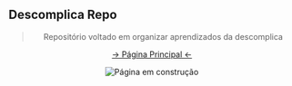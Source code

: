 ## Descomplica Repo

<center>

> Repositório voltado em organizar aprendizados da descomplica


[-> Página Principal <-](https://rafacand.github.io/Descomplica-Estudos/)

![Página em construção](https://1.bp.blogspot.com/-gQgjkG4pk00/X4w7P6cl01I/AAAAAAAAe2A/68ByIcbUGzcQVJ8Gw0WxOy_PA0sz3gaHQCLcBGAsYHQ/s320/pagina_em_construcao.png)

</center>

